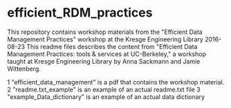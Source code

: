 # efficient_RDM_practices
This repository contains workshop materials from the "Efficient Data Management Practices" workshop at the Kresge Engineering Library
2016-08-23
This readme files describes the content from "Efficient Data Management Practices: tools & services at UC-Berkeley," a workshop taught at Kresge Engineering Library by Anna Sackmann and Jamie Wittenberg.

1 "efficient_data_management" is a pdf that contains the workshop material.
2 "readme.txt_example" is an example of an actual readme.txt file
3 "example_Data_dictionary" is an example of an actual data dictionary
